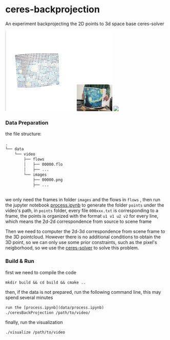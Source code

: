 # ceres-backprojection

An experiment backprojecting the 2D points to 3d space base ceres-solver

<img src="img/frame.png" height="250"/> 

<img src="img/screencap.gif" height="250"/>

### Data Preparation

the file structure:

```
.
└── data
    └── video
        ├── flows
        │   ├── 00000.flo
        │   ├── ...
        └── images
            ├── 00000.png
            ├── ...


```
we only need the frames in folder `images` and the flows in `flows` , then run the jupyter notebook [process.ipynb](data/process.ipynb) to generate the folder `points` under the video's path, in `points` folder, every file `000xxx.txt` is corresponding to a frame, the points is organized with the format `u1 v1 u2 v2` for every line, which means the 2d-2d correspondence from source to scene frame

Then we need to computer the 2d-3d correspondence from scene frame to the 3D pointcloud. However there is no additional conditions to obtain the 3D point, so we can only use some prior constraints, such as the pixel's neigborhood, so we use the [ceres-solver](https://github.com/ceres-solver/ceres-solver) to solve this problem.

### Build & Run

first we need to compile the code

```
mkdir build && cd build && cmake ..
```

then, if the data is not prepared, run the following command line, this may spend several minutes
```
run the [process.ipynb](data/process.ipynb)
./ceresBackProjection /path/to/video/

```

finally, run the visualization
```
./visualize /path/to/video
```